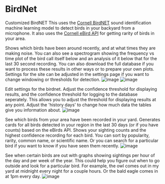 # BirdNet
Customized BirdNET
This uses the [Cornell BirdNET](https://birdnet.cornell.edu/) sound identification machine learning model to detect birds in your backyard from a microphone. It also uses the [Cornell eBird API](https://ebird.org/home) for getting rarity of birds in your area.

Shows which birds have been around recently, and at what times they are making noise. You can also see a spectrogram showing the frequency vs time plot of the bird call itself below and an analysis of it below that for the last 30 second recording. You can also download the full database if you want to process these results in other ways or to prepare your own plots. Settings for the site can be adjusted in the settings page if you want to change windowing or thresholds for detection.
![image](https://github.com/user-attachments/assets/5b568b94-533a-430e-bc11-7e2b21041f34)
![image](https://github.com/user-attachments/assets/3b08399e-a358-4071-9164-7042bec3adf5)


Edit settings for the birdnet. Adjust the confidence threshold for displaying results, and the confidence threshold for logging to the database seperately. This allows you to adjust the threshold for displaying results at any point. Adjust the 'history days' to change how much data the tables give you information about.
![image](https://github.com/user-attachments/assets/ce305c9e-4d58-4ea0-8fd4-244831400e59)


See which birds from your area have been recorded in your yard. Generates cards for all birds detected in your region in the last 30 days (or if you have counts) based on the eBirds API. Shows your sighting counts and the highest confidence recording for each bird. You can sort by popularity, rarity, common name, or scientific name. Or you can search for a particular bird if you want to know if you have seen them recently.
![image](https://github.com/user-attachments/assets/7e5db750-6f41-406b-a4ed-d18533c3371b)


See when certain birds are out with graphs showing sightings per hour of the day and per week of the year. This could help you figure out when to go outside and look for a particular bird. For example, the owl comes out in my yard at midnight every night for a couple hours. Or the bald eagle comes in at 1pm every day.
![image](https://github.com/user-attachments/assets/2c197233-080c-41ad-96e8-ddb9cb266553)
